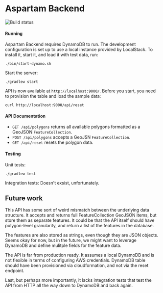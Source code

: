 # Aspartam Backend

![Build status](https://circleci.com/gh/hawkaa/aspartam-backend.svg?style=shield&circle-token=:circle-token)

#### Running
Aspartam Backend requires DynamoDB to run. The development configuration is set
up to use a local instance provided by LocalStack. To install it, start it, and
load it with test data, run:
```
./bin/start-dynamo.sh
```

Start the server:

```
./gradlew start
```

API is now available at `http://localhost:9000/`. Before you start, you need to
provision the table and load the sample data:

```
curl http://localhost:9000/api/reset
```

#### API Documentation

*  `GET /api/polygons` returns all available polygons formatted as a GeoJSON
`FeatureCollection`.
* `POST /api/polygons` accepts a GeoJSN `FeatureCollection`.
* `GET /api/reset` resets the polygon data.


#### Testing
Unit tests:
```
./gradlew test
```

Integration tests: Doesn't exsist, unfortunately.

## Future work
This API has some sort of weird mismatch between the underlying data structure.
It accepts and returns full FeatureCollection GeoJSON items, but store them as
separate features. It could be that the API itself should have polygon-level
granularity, and return a list of the features in the database.

The features are also stored as strings, even though they are JSON objects.
Seems okay for now, but in the future, we might want to leverage DynamoDB and
define mulitple fields for the feature data.

The API is far from production ready. It assumes a local DynamoDB and is not
flexible in terms of configuring AWS credentials. DynamoDB table should have
been provisioned via cloudformation, and not via the reset endpoint.

Last, but perhaps more importantly, it lacks integration tests that test the API
from HTTP all the way down to DynamoDB and back again.
